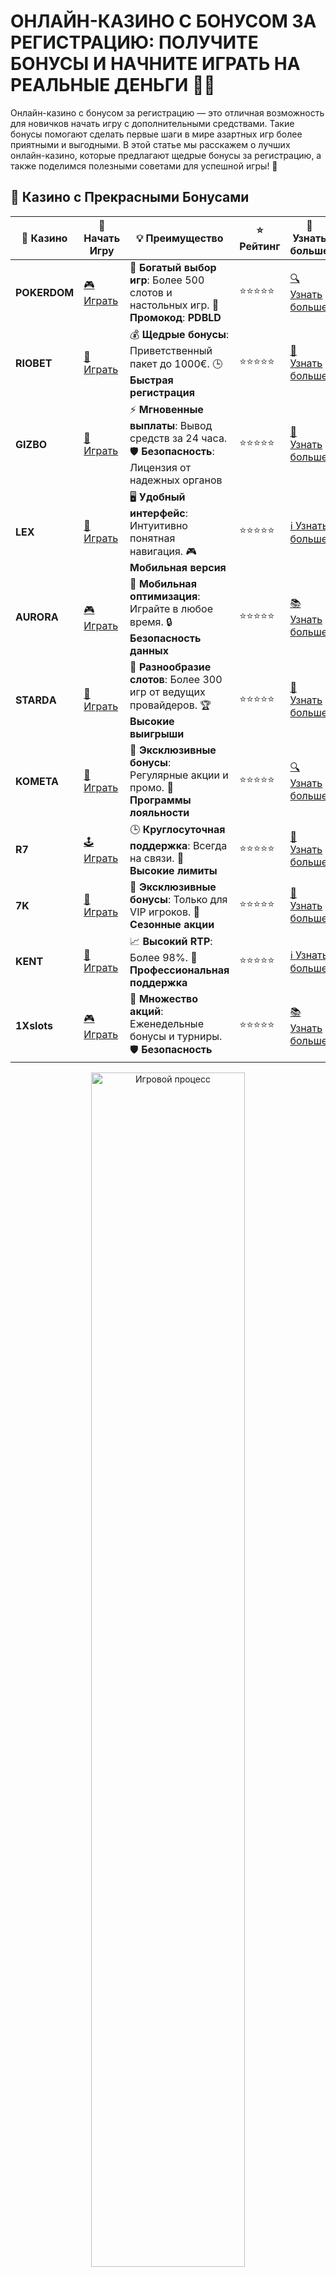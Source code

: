 # ОНЛАЙН-КАЗИНО С БОНУСОМ ЗА РЕГИСТРАЦИЮ: ПОЛУЧИТЕ БОНУСЫ И НАЧНИТЕ ИГРАТЬ НА РЕАЛЬНЫЕ ДЕНЬГИ 🎁💵

Онлайн-казино с бонусом за регистрацию — это отличная возможность для новичков начать игру с дополнительными средствами. Такие бонусы помогают сделать первые шаги в мире азартных игр более приятными и выгодными. В этой статье мы расскажем о лучших онлайн-казино, которые предлагают щедрые бонусы за регистрацию, а также поделимся полезными советами для успешной игры! 🎯

## 🌟 Казино с Прекрасными Бонусами

| 🎲 **Казино** | 🔗 **Начать Игру** | 💡 **Преимущество** | ⭐ **Рейтинг** | 🔗 **Узнать больше** |
|--------------|---------------------|---------------------|----------------|----------------------|
| **POKERDOM**  | [🎮 Играть](https://brandplay.link/4k77v2yx) | 🎉 **Богатый выбор игр**: Более 500 слотов и настольных игр. 🎁 **Промокод**: **PDBLD** | ⭐⭐⭐⭐⭐ | [🔍 Узнать больше](https://brandplay.link/4k77v2yx) |
| **RIOBET**    | [🎰 Играть](https://brandplay.link/7xBLTPyj) | 💰 **Щедрые бонусы**: Приветственный пакет до 1000€. 🕒 **Быстрая регистрация** | ⭐⭐⭐⭐⭐ | [📖 Узнать больше](https://brandplay.link/7xBLTPyj) |
| **GIZBO**     | [🎲 Играть](https://brandplay.link/bprXw4YV) | ⚡ **Мгновенные выплаты**: Вывод средств за 24 часа. 🛡️ **Безопасность**: Лицензия от надежных органов | ⭐⭐⭐⭐⭐ | [📝 Узнать больше](https://brandplay.link/bprXw4YV) |
| **LEX**       | [🤑 Играть](https://brandplay.link/zW4hdDFV) | 🖥️ **Удобный интерфейс**: Интуитивно понятная навигация. 🎮 **Мобильная версия** | ⭐⭐⭐⭐⭐ | [ℹ️ Узнать больше](https://brandplay.link/zW4hdDFV) |
| **AURORA**    | [🎮 Играть](https://10trafic-stat2.com/click/668546556bcc6313411604bd/6766/13032/subaccount) | 📱 **Мобильная оптимизация**: Играйте в любое время. 🔒 **Безопасность данных** | ⭐⭐⭐⭐⭐ | [📚 Узнать больше](https://10trafic-stat2.com/click/668546556bcc6313411604bd/6766/13032/subaccount) |
| **STARDА**    | [🎯 Играть](https://brandplay.link/fB7xwRFL) | 🎰 **Разнообразие слотов**: Более 300 игр от ведущих провайдеров. 🏆 **Высокие выигрыши** | ⭐⭐⭐⭐⭐ | [🔎 Узнать больше](https://brandplay.link/fB7xwRFL) |
| **KOMETA**    | [🎰 Играть](https://brandplay.link/8ZymQJV8) | 🎁 **Эксклюзивные бонусы**: Регулярные акции и промо. 🔄 **Программы лояльности** | ⭐⭐⭐⭐⭐ | [🔍 Узнать больше](https://brandplay.link/8ZymQJV8) |
| **R7**        | [🕹️ Играть](https://brandplay.link/bMd3Yjsw) | 🕒 **Круглосуточная поддержка**: Всегда на связи. 💸 **Высокие лимиты** | ⭐⭐⭐⭐⭐ | [📖 Узнать больше](https://brandplay.link/bMd3Yjsw) |
| **7K**        | [🎲 Играть](https://brandplay.link/BvQyFShp) | 🌟 **Эксклюзивные бонусы**: Только для VIP игроков. 🎉 **Сезонные акции** | ⭐⭐⭐⭐⭐ | [📝 Узнать больше](https://brandplay.link/BvQyFShp) |
| **KENT**      | [🤑 Играть](https://brandplay.link/Fv2WP3js) | 📈 **Высокий RTP**: Более 98%. 💼 **Профессиональная поддержка** | ⭐⭐⭐⭐⭐ | [ℹ️ Узнать больше](https://brandplay.link/Fv2WP3js) |
| **1Xslots**   | [🎮 Играть](https://brandplay.link/hSB1khtr) | 🎉 **Множество акций**: Еженедельные бонусы и турниры. 🛡️ **Безопасность** | ⭐⭐⭐⭐⭐ | [📚 Узнать больше](https://brandplay.link/hSB1khtr) |

<div align="center"> <img src="https://i.pinimg.com/originals/1d/b3/25/1db325483acbe642c6d4e6fdd73a4988.gif" alt="Игровой процесс" width="70%"> </div>
---

## 🚀 Быстрые Выигрыши и Поддержка

| 🎲 **Казино** | 🔗 **Начать Игру** | 💡 **Преимущество** | ⭐ **Рейтинг** | 🔗 **Узнать больше** |
|--------------|---------------------|---------------------|----------------|----------------------|
| **GAMA**      | [🎯 Играть](https://brandplay.link/j6NMKsDz) | 🔍 **Интуитивный интерфейс**: Легкость использования. 🏅 **Престижные турниры** | ⭐⭐⭐⭐☆ | [🔎 Узнать больше](https://brandplay.link/j6NMKsDz) |
| **ONION**     | [🎰 Играть](https://brandplay.link/zBGRVpQ9) | 🤑 **Низкие ставки**: Идеально для начинающих. 🔄 **Быстрые выводы** | ⭐⭐⭐⭐☆ | [🔍 Узнать больше](https://brandplay.link/zBGRVpQ9) |
| **ЧЕМПИОН**   | [🕹️ Играть](https://temon-gter.cfd/go/lRq?p80412p304504pcc44t17455) | 🏅 **Лояльная программа**: Награды за активность. 🎁 **Ежемесячные бонусы** | ⭐⭐⭐⭐☆ | [📖 Узнать больше](https://temon-gter.cfd/go/lRq?p80412p304504pcc44t17455) |
| **VAVADA**    | [🎲 Играть](https://vavadapartner.pro/?promo=ea5c9275-6854-4505-94fc-95ab18221945-linkb2) | 🚀 **Быстрая регистрация**: Начните играть мгновенно. 🔐 **Безопасные транзакции** | ⭐⭐⭐⭐☆ | [📝 Узнать больше](https://vavadapartner.pro/?promo=ea5c9275-6854-4505-94fc-95ab18221945-linkb2) |
| **FRIENDS**   | [🤑 Играть](https://gofriends.kim/linkb2) | 🤝 **Социальные игры**: Играйте с друзьями. 🌐 **Мультиплатформенность** | ⭐⭐⭐⭐☆ | [ℹ️ Узнать больше](https://gofriends.kim/linkb2) |
| **1WIN**      | [🎮 Играть](https://brandplay.link/smXVpBbG) | 🏆 **Спортивные ставки**: Широкий выбор видов спорта. 💵 **Высокие коэффициенты** | ⭐⭐⭐⭐☆ | [📚 Узнать больше](https://brandplay.link/smXVpBbG) |
| **DRIP**      | [🎯 Играть](https://drp-ircp01.com/c07e6a3db) | 🌐 **Инновационные игры**: Новейшие игровые технологии. 🛡️ **Высокая безопасность** | ⭐⭐⭐⭐☆ | [🔎 Узнать больше](https://drp-ircp01.com/c07e6a3db) |
| **JOYCASINO** | [🎰 Играть](https://rpc30.call2me.pro/?/ru/registration?apkpop=0&partner=p24970p3291217pc98f) | 🎁 **Приятные бонусы**: Ежедневные акции и подарки. 🕹️ **Разнообразие игр** | ⭐⭐⭐⭐☆ | [🔍 Узнать больше](https://rpc30.call2me.pro/?/ru/registration?apkpop=0&partner=p24970p3291217pc98f) |
| **PLAYFORTUNA** | [🎮 Играть](https://fortunapromo.net/alt/playfortuna/registration?0dc4a9362a71feb7e3f165fb8e766f70) | 🎉 **Регулярные акции**: Бонусы, фриспины и многое другое. 🏅 **Турниры** | ⭐⭐⭐⭐☆ | [📚 Узнать больше](https://fortunapromo.net/alt/playfortuna/registration?0dc4a9362a71feb7e3f165fb8e766f70) |
| **SYKAA**     | [🤑 Играть](https://s-two-way.com/?source=linkb2&pid=30697) | 💸 **Доступные ставки**: Идеально для новичков. 🎁 **Щедрые бонусы** | ⭐⭐⭐⭐☆ | [🔍 Узнать больше](https://s-two-way.com/?source=linkb2&pid=30697) |

<div align="center"> <img src="https://i.pinimg.com/originals/1d/b3/25/1db325483acbe642c6d4e6fdd73a4988.gif" alt="Игровой процесс" width="70%"> </div>



![Онлайн-казино с бонусом за регистрацию](https://i.pinimg.com/originals/a9/29/6e/a9296ea1cf6a7c20a985e593451f0323.png)

## 1. ПОКЕРДОМ: ОТЛИЧНЫЙ БОНУС НА РЕГИСТРАЦИЮ И ШИРОКИЙ ВЫБОР ИГР 🎲

Pokerdom — это одно из самых популярных онлайн-казино в России, которое предлагает щедрые бонусы для новых игроков. Здесь вас ждут не только бонусы за регистрацию, но и разнообразие игр на любые вкусы, включая рулетку, слоты и покер.

### Особенности:
- Лицензированное казино с прозрачными выплатами.
- Бонусы на регистрацию для новых игроков.
- Множество игр, включая рулетку и покер.
- Регулярные акции и предложения для игроков.

## 2. РИОБЕТ: БОНУСЫ ЗА РЕГИСТРАЦИЮ И ПЕРВОЕ ПОПОЛНЕНИЕ 💰

Riobet — это казино с отличной репутацией и щедрыми бонусами для новичков. За регистрацию вы получите стартовый бонус, который можно использовать для ставок на реальные деньги. Также вас ждут регулярные акции и выгодные предложения.

### Особенности:
- Лицензированное казино с честными выплатами.
- Щедрые бонусы на регистрацию и первое пополнение.
- Множество видов игр и регулярные акции.

## 3. АУРОРА КАЗИНО: ЩЕДРЫЕ БОНУСЫ НА РЕГИСТРАЦИЮ И УДОБСТВО ИГРЫ 🌟

Aurora Casino предлагает своим новичкам привлекательные бонусы, которые можно использовать на реальные деньги. Казино имеет простой интерфейс и множество вариантов игр для начинающих.

### Особенности:
- Лицензированное казино с высокой репутацией.
- Щедрые бонусы на регистрацию.
- Простота вывода средств и многообразие игр.

## 4. КОМЕТА КАЗИНО: ИГРАЙТЕ С БОНУСОМ ЗА РЕГИСТРАЦИЮ 🚀

Kometa Casino — это онлайн-платформа, которая радует новичков щедрыми бонусами на регистрацию. Казино имеет удобную платформу и предлагает разнообразие игр, включая популярные слоты и рулетку.

### Особенности:
- Лицензированное казино с прозрачными выплатами.
- Привлекательные бонусы для новичков.
- Множество игр и быстрые выплаты.

## 5. 7К КАЗИНО: БОНУСЫ НА РЕГИСТРАЦИЮ И МИНИМАЛЬНЫЕ СТАВКИ 💸

7K Casino — это онлайн-казино, где новичков ждет не только бонус за регистрацию, но и привлекательные условия для игры с минимальными ставками. Казино предлагает множество азартных игр и простые условия для новичков.

### Особенности:
- Лицензированное казино с честными выплатами.
- Бонусы на регистрацию и минимальные ставки.
- Множество игр с реальными ставками.

## 6. 1X SLOTS: БОНУСЫ ЗА РЕГИСТРАЦИЮ И МНОГО ВАРИАНТОВ ИГР 🎰

1X Slots — это казино, которое славится своими бонусами для новых игроков. Здесь вы можете получить щедрые бонусы за регистрацию и начать играть с дополнительным капиталом.

### Особенности:
- Лицензированное казино с проверенными выплатами.
- Бонусы на регистрацию и бесплатные вращения.
- Множество игр и регулярные акции.

## 7. ГАМА КАЗИНО: ПРИВЛЕКАТЕЛЬНЫЕ БОНУСЫ И ПРОСТОТА ИГРЫ 💎

Gama Casino предлагает не только отличные бонусы за регистрацию, но и удобную платформу для игры. Здесь легко пополнить счет и начать игру на реальные деньги.

### Особенности:
- Лицензированное казино с честными выплатами.
- Щедрые бонусы на регистрацию.
- Удобные способы пополнения счета и вывода средств.

## 8. ВАВАДА КАЗИНО: БОНУСЫ НА РЕГИСТРАЦИЮ И ИГРА С НАСТОЯЩИМИ ДЕНЬГАМИ 💰

Vavada Casino предлагает своим новичкам бонусы за регистрацию, а также бесплатные вращения и другие предложения, которые помогут увеличить ваш стартовый капитал.

### Особенности:
- Лицензированное казино с надежными выплатами.
- Бонусы на регистрацию и бесплатные вращения.
- Множество игр с шансом на крупный выигрыш.

## 9. ДРИП КАЗИНО: ЩЕДРЫЕ ПОДАРКИ ДЛЯ НОВИЧКОВ 🎲

Drip Casino привлекает новых игроков щедрыми бонусами на регистрацию и широким выбором азартных игр. Казино предлагает простые условия для старта и множество вариантов для игры на реальные деньги.

### Особенности:
- Лицензированное казино с честными выплатами.
- Привлекательные бонусы для новых игроков.
- Множество игровых автоматов и настольных игр.

## 10. РОКС КАЗИНО: БОНУСЫ ЗА РЕГИСТРАЦИЮ И ИГРА С РЕАЛЬНЫМИ ДЕНЬГАМИ 💎

Rox Casino предлагает бонусы на регистрацию для новых игроков и выгодные условия для игры на реальные деньги. Платформа предоставляет большое количество азартных игр и гарантирует честные выплаты.

### Особенности:
- Лицензированное казино с безопасными выплатами.
- Бонусы для новых игроков и акции.
- Простота пополнения счета и вывода средств.

## Заключение: Как выбрать лучшее онлайн-казино с бонусом на регистрацию?

Выбор онлайн-казино с бонусом на регистрацию зависит от ваших предпочтений и целей. Важно обратить внимание на условия бонуса, репутацию казино, наличие лицензии и разнообразие игр. Все казино из нашего списка предлагают честные выплаты, бонусы для новичков и отличные условия для игры на реальные деньги.

🎯 **Совет:** Перед тем как использовать бонус, обязательно ознакомьтесь с условиями его отыгрыша, чтобы не столкнуться с неприятными сюрпризами.

🎉 **Удачи и больших выигрышей! Пусть удача будет на вашей стороне!** 🍀
